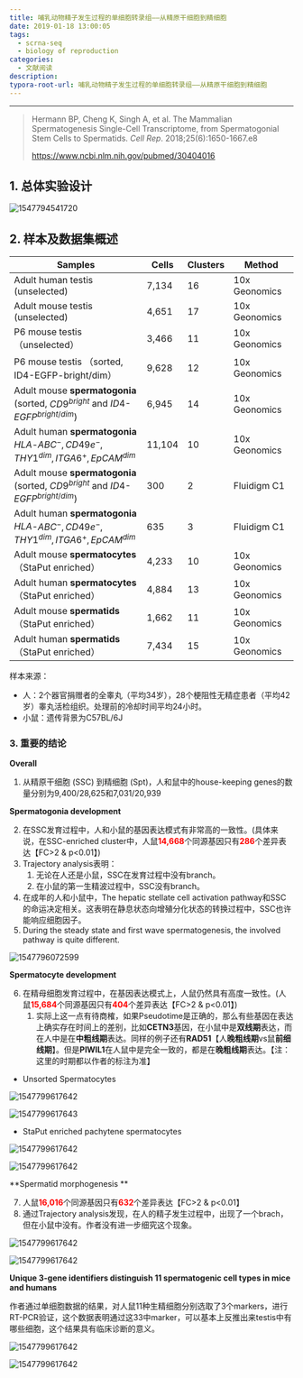 ```yaml
---
title: 哺乳动物精子发生过程的单细胞转录组——从精原干细胞到精细胞
date: 2019-01-18 13:00:05
tags:
  - scrna-seq
  - biology of reproduction
categories:
  - 文献阅读
description:
typora-root-url: 哺乳动物精子发生过程的单细胞转录组——从精原干细胞到精细胞
---
```


----

>Hermann BP, Cheng K, Singh A, et al. The Mammalian Spermatogenesis Single-Cell Transcriptome, from Spermatogonial Stem Cells to Spermatids. *Cell Rep*. 2018;25(6):1650-1667.e8
>
>https://www.ncbi.nlm.nih.gov/pubmed/30404016

## 1. 总体实验设计

![1547794541720](fig1.png)



## 2. 样本及数据集概述



| Samples                                                      | Cells  | Clusters | Method        |
| ------------------------------------------------------------ | ------ | -------- | ------------- |
| Adult human testis (unselected)                              | 7,134  | 16       | 10x Geonomics |
| Adult mouse testis (unselected)                              | 4,651  | 17       | 10x Geonomics |
| P6 mouse testis （unselected）                               | 3,466  | 11       | 10x Geonomics |
| P6 mouse testis （sorted, ID4-EGFP-bright/dim）              | 9,628  | 12       | 10x Geonomics |
| Adult mouse **spermatogonia** <br/>(sorted, $CD9^{bright}$ and $ID4$-$EGFP^{bright/dim}$) | 6,945  | 14       | 10x Geonomics |
| Adult human **spermatogonia** <br>$HLA$-$ABC^{-},CD49e^{-},THY1^{dim},ITGA6^{+},EpCAM^{dim}$ | 11,104 | 10       | 10x Geonomics |
| Adult mouse **spermatogonia** <br>(sorted, $CD9^{bright}$ and $ID4​$-$EGFP^{bright/dim}​$) | 300    | 2        | Fluidigm C1   |
| Adult human **spermatogonia** <br>$HLA$-$ABC^{-},CD49e^{-},THY1^{dim},ITGA6^{+},EpCAM^{dim}$ | 635    | 3        | Fluidigm C1   |
| Adult mouse **spermatocytes**<br>（StaPut enriched）         | 4,233  | 10       | 10x Geonomics |
| Adult human **spermatocytes** <br>（StaPut enriched）        | 4,884  | 13       | 10x Geonomics |
| Adult mouse **spermatids** <br/>（StaPut enriched）          | 1,662  | 11       | 10x Geonomics |
| Adult human **spermatids** <br/>（StaPut enriched）          | 7,434  | 15       | 10x Geonomics |

样本来源：

- 人：2个器官捐赠者的全睾丸（平均34岁），28个梗阻性无精症患者（平均42岁）睾丸活检组织。处理前的冷却时间平均24小时。
- 小鼠：遗传背景为C57BL/6J  

### 3. 重要的结论

**Overall**

1. 从精原干细胞 (SSC) 到精细胞 (Spt)，人和鼠中的house-keeping genes的数量分别为9,400/28,625和7,031/20,939

**Spermatogonia development** 

2. 在SSC发育过程中，人和小鼠的基因表达模式有非常高的一致性。(具体来说，在SSC-enriched cluster中，人鼠<font color=#FF0000>**14,668**</font>个同源基因只有<font color=#FF0000>**286**</font>个差异表达【FC>2 & p<0.01】)
3. Trajectory analysis表明：
   1. 无论在人还是小鼠，SSC在发育过程中没有branch。
   2. 在小鼠的第一生精波过程中，SSC没有branch。
4. 在成年的人和小鼠中，The hepatic stellate cell activation pathway和SSC的命运决定相关。这表明在静息状态向增殖分化状态的转换过程中，SSC也许能响应细胞因子。
5. During the steady state and first wave spermatogenesis, the involved pathway is quite different.

![1547796072599](fig2.png)

**Spermatocyte development**

6. 在精母细胞发育过程中，在基因表达模式上，人鼠仍然具有高度一致性。(人鼠<font color=#FF0000>**15,684**</font>个同源基因只有<font color=#FF0000>**404**</font>个差异表达【FC>2 & p<0.01】)
   1. 实际上这一点有待商榷，如果Pseudotime是正确的，那么有些基因在表达上确实存在时间上的差别，比如**CETN3**基因，在小鼠中是**双线期**表达，而在人中是在**中粗线期**表达。同样的例子还有**RAD51**【人**晚粗线期**vs鼠**前细线期**】。但是**PIWIL1**在人鼠中是完全一致的，都是在**晚粗线期**表达。【注：这里的时期都以作者的标注为准】

- Unsorted Spermatocytes

![1547799617642](fig3.png)

![1547799617643](fig4.png)

- StaPut enriched pachytene spermatocytes

![1547799617642](fig5.png)

![1547799617642](fig6.png)

**Spermatid morphogenesis **

7. 人鼠<font color=#FF0000>**16,016**</font>个同源基因只有<font color=#FF0000>**632**</font>个差异表达【FC>2 & p<0.01】
8. 通过Trajectory analysis发现，在人的精子发生过程中，出现了一个brach，但在小鼠中没有。作者没有进一步细究这个现象。

![1547799617642](fig7.png)

![1547799617642](fig8.png)



**Unique 3-gene identifiers distinguish 11 spermatogenic cell types in mice and humans** 

作者通过单细胞数据的结果，对人鼠11种生精细胞分别选取了3个markers，进行RT-PCR验证，这个数据表明通过这33中marker，可以基本上反推出来testis中有哪些细胞，这个结果具有临床诊断的意义。

![1547799617642](fig9.png)

![1547799617642](fig10.png)

